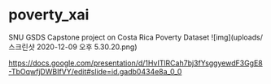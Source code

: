 # poverty_xai
SNU GSDS Capstone project on Costa Rica Poverty Dataset
![img](uploads/스크린샷 2020-12-09 오후 5.30.20.png)

https://docs.google.com/presentation/d/1HvITlRCah7bj3fYsggyewdF3GgE8-TbOqwfjDWBIfVY/edit#slide=id.gadb0434e8a_0_0
